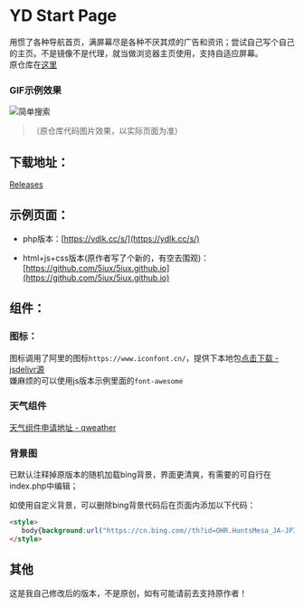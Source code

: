 # YD Start Page

用惯了各种导航首页，满屏幕尽是各种不厌其烦的广告和资讯；尝试自己写个自己的主页。不是镜像不是代理，就当做浏览器主页使用，支持自适应屏幕。  
原仓库在[这里](https://github.com/5iux/sou)



###  GIF示例效果
![简单搜索](https://i.loli.net/2021/01/19/JsV34pBOcTbZk79.gif)
> （原仓库代码图片效果，以实际页面为准） 



## 下载地址：  

[Releases](https://github.com/YanDao0313/startpage/releases)  




## 示例页面：    
 
+ php版本：[https://ydlk.cc/s/](https://ydlk.cc/s/)  

+ html+js+css版本(原作者写了个新的，有空去围观)：[https://github.com/5iux/5iux.github.io](https://github.com/5iux/5iux.github.io)  



  


## 组件：  

### 图标：
图标调用了阿里的图标`https://www.iconfont.cn/`，提供下本地包[点击下载 - jsdelivr源](https://cdn.jsdelivr.net/gh/5iux/sou/icon.zip)  
嫌麻烦的可以使用js版本示例里面的`font-awesome`  



### 天气组件  

[天气组件申请地址 - qweather](https://dev.qweather.com/widget/)


### 背景图   
已默认注释掉原版本的随机加载bing背景，界面更清爽，有需要的可自行在index.php中编辑；   

如使用自定义背景，可以删除bing背景代码后在页面内添加以下代码：   
```html
<style> 
   body{background:url("https://cn.bing.com//th?id=OHR.HuntsMesa_JA-JP3140979616_1920x1080.jpg&rf=LaDigue_1920x1080.jpg&pid=hp") no-repeat center/cover;}
</style>
```

## 其他
这是我自己修改后的版本，不是原创，如有可能请前去支持原作者！

